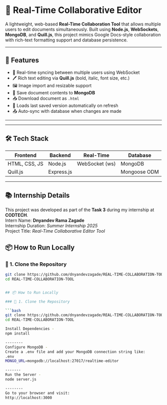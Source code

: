 # 📝 Real-Time Collaborative Editor

A lightweight, web-based **Real-Time Collaboration Tool** that allows multiple users to edit documents simultaneously. Built using **Node.js**, **WebSockets**, **MongoDB**, and **Quill.js**, this project mimics Google Docs-style collaboration with rich-text formatting support and database persistence.

---

## 🚀 Features

- 🔄 Real-time syncing between multiple users using WebSocket
- 🖊️ Rich text editing via **Quill.js** (bold, italic, font size, etc.)
- 🖼️ Image import and resizable support
- 💾 Save document contents to **MongoDB**
- 📥 Download document as `.html`
- 🔁 Loads last saved version automatically on refresh
- 📤 Auto-sync with database when changes are made

---


---

## 🛠️ Tech Stack

| Frontend     | Backend     | Real-Time      | Database     |
|--------------|-------------|----------------|--------------|
| HTML, CSS, JS | Node.js     | WebSocket (ws) | MongoDB      |
| Quill.js      | Express.js  |                | Mongoose ODM |

---


## 📚 Internship Details

This project was developed as part of the **Task 3** during my internship at **CODTECH**.  
Intern Name: **Dnyandev Rama Zagade**  
Internship Duration: *Summer Internship 2025*  
Project Title: *Real-Time Collaborative Editor Tool*


## 📦 How to Run Locally

### 🔧 1. Clone the Repository

```bash
git clone https://github.com/dnyandevzagade/REAL-TIME-COLLABORATION-TOOL.git
cd REAL-TIME-COLLABORATION-TOOL


## 📦 How to Run Locally

### 🔧 1. Clone the Repository

```bash
git clone https://github.com/dnyandevzagade/REAL-TIME-COLLABORATION-TOOL.git
cd REAL-TIME-COLLABORATION-TOOL

Install Dependencies -
npm install

--------
Configure MongoDB -
Create a .env file and add your MongoDB connection string like:
.env
MONGO_URL=mongodb://localhost:27017/realtime-editor

-------
Run the Server -
node server.js

--------
Go to your browser and visit:
http://localhost:3000




